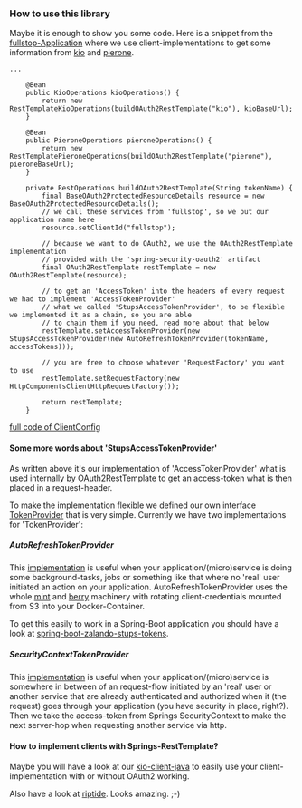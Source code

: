 ### How to use this library

Maybe it is enough to show you some code. Here is a snippet from the [fullstop-Application](https://github.com/zalando-stups/fullstop) where we use client-implementations to get some information from [kio](https://github.com/zalando-stups/kio) and [pierone](https://github.com/zalando-stups/pierone).


```
...

    @Bean
    public KioOperations kioOperations() {
        return new RestTemplateKioOperations(buildOAuth2RestTemplate("kio"), kioBaseUrl);
    }

    @Bean
    public PieroneOperations pieroneOperations() {
        return new RestTemplatePieroneOperations(buildOAuth2RestTemplate("pierone"), pieroneBaseUrl);
    }

    private RestOperations buildOAuth2RestTemplate(String tokenName) {
        final BaseOAuth2ProtectedResourceDetails resource = new BaseOAuth2ProtectedResourceDetails();
        // we call these services from 'fullstop', so we put our application name here
        resource.setClientId("fullstop");

        // because we want to do OAuth2, we use the OAuth2RestTemplate implementation
        // provided with the 'spring-security-oauth2' artifact
        final OAuth2RestTemplate restTemplate = new OAuth2RestTemplate(resource);

        // to get an 'AccessToken' into the headers of every request we had to implement 'AccessTokenProvider'
        // what we called 'StupsAccessTokenProvider', to be flexible we implemented it as a chain, so you are able
        // to chain them if you need, read more about that below
        restTemplate.setAccessTokenProvider(new StupsAccessTokenProvider(new AutoRefreshTokenProvider(tokenName, accessTokens)));

        // you are free to choose whatever 'RequestFactory' you want to use
        restTemplate.setRequestFactory(new HttpComponentsClientHttpRequestFactory());

        return restTemplate;
    }
```

[full code of ClientConfig](https://github.com/zalando-stups/fullstop/blob/master/fullstop/src/main/java/org/zalando/stups/fullstop/config/ClientConfig.java)

#### Some more words about 'StupsAccessTokenProvider'

As written above it's our implementation of 'AccessTokenProvider' what is used internally by OAuth2RestTemplate to get an
access-token what is then placed in a request-header.

To make the implementation flexible we defined our own interface [TokenProvider](https://github.com/zalando-stups/stups-spring-oauth2-support/blob/master/stups-spring-oauth2-client/src/main/java/org/zalando/stups/oauth2/spring/client/TokenProvider.java) that is very simple. Currently we have two implementations for 'TokenProvider':

##### AutoRefreshTokenProvider

This [implementation](https://github.com/zalando-stups/stups-spring-oauth2-support/blob/master/stups-spring-oauth2-client/src/main/java/org/zalando/stups/oauth2/spring/client/AutoRefreshTokenProvider.java) is useful when your application/(micro)service is doing some background-tasks, jobs or something like that where
no 'real' user initiated an action on your application. AutoRefreshTokenProvider uses the whole [mint](http://stups.readthedocs.org/en/latest/components/mint.html) and [berry](http://stups.readthedocs.org/en/latest/components/berry.html) machinery with rotating client-credentials mounted from S3 into your Docker-Container.

To get this easily to work in a Spring-Boot application you should have a look at [spring-boot-zalando-stups-tokens](https://github.com/zalando-stups/spring-boot-zalando-stups-tokens).

##### SecurityContextTokenProvider

This [implementation](https://github.com/zalando-stups/stups-spring-oauth2-support/blob/master/stups-spring-oauth2-client/src/main/java/org/zalando/stups/oauth2/spring/client/SecurityContextTokenProvider.java) is useful when your application/(micro)service is somewhere in between of an request-flow initiated by an
'real' user or another service that are already authenticated and authorized when it (the request) goes through your application (you have security in place, right?). Then we take the access-token from Springs SecurityContext to make the next server-hop when requesting another service via http.

#### How to implement clients with Springs-RestTemplate?

Maybe you will have a look at our [kio-client-java](https://github.com/zalando-stups/kio-client-java) to easily use your client-implementation with or without OAuth2 working.

Also have a look at [riptide](https://github.com/zalando/riptide). Looks amazing. ;-)